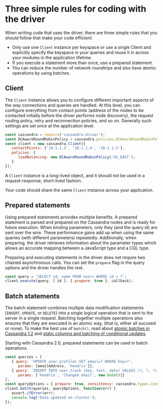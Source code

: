 # Three simple rules for coding with the driver

When writing code that uses the driver, there are three simple rules that you should follow that make your code
efficient:

- Only use one `Client` instance per keyspace or use a single Client and explicitly specify the keyspace in your queries
and reuse it in across your modules in the application lifetime.
- If you execute a statement more than once, use a prepared statement.
- You can reduce the number of network roundtrips and also have atomic operations by using batches.

## Client 

The `Client` instance allows you to configure different important aspects of the way connections and queries are
handled. At this level, you can configure everything from contact points (address of the nodes to be contacted initially
before the driver performs node discovery), the request routing policy, retry and reconnection policies, and so on.
Generally such settings are set once at the application level.

```javascript
const cassandra = require('cassandra-driver');
const DCAwareRoundRobinPolicy = cassandra.policies.DCAwareRoundRobinPolicy;
const client = new cassandra.Client({
   contactPoints: ['10.1.1.3', '10.1.1.4', '10.1.1.5'], 
   policies: {
      loadBalancing: new DCAwareRoundRobinPolicy('US_EAST');
   }
});
```

A `Client` instance is a long-lived object, and it should not be used in a request-response, short-lived fashion.

Your code should share the same `Client` instance across your application.

## Prepared statements 

Using prepared statements provides multiple benefits. A prepared statement is parsed and prepared on the Cassandra nodes
and is ready for future execution. When binding parameters, only they (and the query id) are sent over the wire. These
performance gains add up when using the same queries (with different parameters) repeatedly. Additionally, when
preparing, the driver retrieves information about the parameter types which allows an accurate mapping between a
JavaScript type and a CQL type.

Preparing and executing statements in the driver does not require two chained asynchronous calls. You can set the
`prepare` flag in the query options and the driver handles the rest.

```javascript
const query = 'SELECT id, name FROM users WHERE id = ?';
client.execute(query, [ id ], { prepare: true }, callback);
```

## Batch statements 

The batch statement combines multiple data modification statements (`INSERT`, `UPDATE`, or `DELETE`) into a single logical
operation that is sent to the server in a single request. Batching together multiple operations also ensures that they
are executed in an atomic way, (that is, either all succeed or none). To make the best use of `batch()`, read about
[atomic batches in Cassandra 1.2](http://www.datastax.com/dev/blog/atomic-batches-in-cassandra-1-2) and [static columns
and batching of conditional updates](http://www.datastax.com/dev/dev/blog/cql-in-2-0-6).

Starting with Cassandra 2.0, prepared statements can be used in batch operations.

```javascript
const queries = [
   { query: 'UPDATE user_profiles SET email=? WHERE key=?',
      params: [emailAddress, 'hendrix']},
   { query: 'INSERT INTO user_track (key, text, date) VALUES (?, ?, ?)',
      params: ['hendrix', 'Changed email', new Date()]}
];
const queryOptions = { prepare: true, consistency: cassandra.types.consistencies.quorum };
client.batch(queries, queryOptions, function(err) {
   assert.ifError(err);
   console.log('Data updated on cluster');
});
```